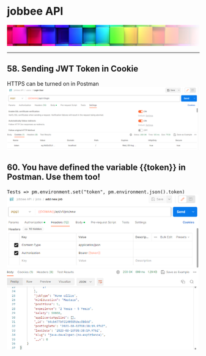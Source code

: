 # jobbee API
![Logo egosanto.de](public/assets/images/documentation/logo.png)
<hr>

## 58. Sending JWT Token in Cookie
HTTPS can be turned on in Postman
![Postmen IMG](public/assets/images/documentation/https_on.png)

## 60. You have defined the variable {{token}} in Postman. Use them too!
`Tests => pm.environment.set("token", pm.environment.json().token)`
![Postmen IMG](public/assets/images/documentation/60.png)
